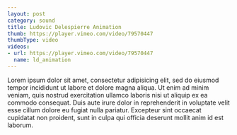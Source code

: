 ```yaml
---
layout: post
category: sound
title: Ludovic Delespierre Animation
thumb: https://player.vimeo.com/video/79570447
thumbType: video
videos:
- url: https://player.vimeo.com/video/79570447
  name: ld_animation
---
```

Lorem ipsum dolor sit amet, consectetur adipisicing elit, sed do eiusmod
tempor incididunt ut labore et dolore magna aliqua. Ut enim ad minim veniam,
quis nostrud exercitation ullamco laboris nisi ut aliquip ex ea commodo
consequat. Duis aute irure dolor in reprehenderit in voluptate velit esse
cillum dolore eu fugiat nulla pariatur. Excepteur sint occaecat cupidatat non
proident, sunt in culpa qui officia deserunt mollit anim id est laborum.